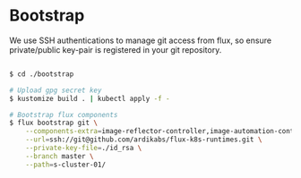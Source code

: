 # Bootstrap

We use SSH authentications to manage git access from flux, so ensure private/public key-pair is registered in your git repository.
```bash

$ cd ./bootstrap

# Upload gpg secret key
$ kustomize build . | kubectl apply -f -

# Bootstrap flux components
$ flux bootstrap git \
    --components-extra=image-reflector-controller,image-automation-controller \
    --url=ssh://git@github.com/ardikabs/flux-k8s-runtimes.git \
    --private-key-file=./id_rsa \
    --branch master \
    --path=s-cluster-01/
```